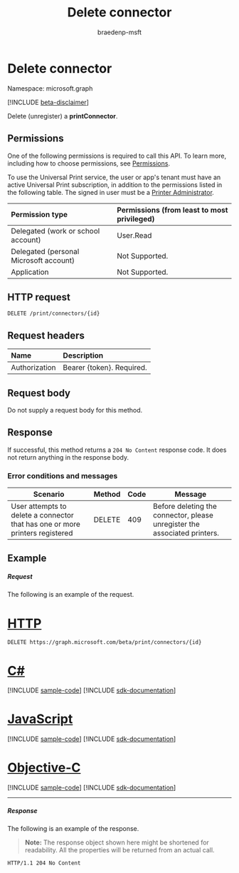 ﻿---
title: Delete connector
description: Delete (unregister) a connector.
author: braedenp-msft
localization_priority: Normal
ms.prod: universal-print
doc_type: apiPageType
---

# Delete connector

Namespace: microsoft.graph

[!INCLUDE [beta-disclaimer](../../includes/beta-disclaimer.md)]

Delete (unregister) a **printConnector**.

## Permissions

One of the following permissions is required to call this API. To learn more, including how to choose permissions, see [Permissions](/graph/permissions-reference).

To use the Universal Print service, the user or app's tenant must have an active Universal Print subscription, in addition to the permissions listed in the following table. The signed in user must be a [Printer Administrator](/azure/active-directory/users-groups-roles/directory-assign-admin-roles#printer-administrator).

| Permission type                        | Permissions (from least to most privileged) |
| :------------------------------------- | :------------------------------------------ |
| Delegated (work or school account)     | User.Read                                   |
| Delegated (personal Microsoft account) | Not Supported.                              |
| Application                            | Not Supported.                              |

## HTTP request

<!-- { "blockType": "ignored" } -->

```http
DELETE /print/connectors/{id}
```

## Request headers

| Name          | Description               |
| :------------ | :------------------------ |
| Authorization | Bearer {token}. Required. |

## Request body

Do not supply a request body for this method.

## Response

If successful, this method returns a `204 No Content` response code. It does not return anything in the response body.

### Error conditions and messages

| Scenario                                                                     | Method | Code | Message                                                                   |
| ---------------------------------------------------------------------------- | ------ | ---- | ------------------------------------------------------------------------- |
| User attempts to delete a connector that has one or more printers registered | DELETE | 409  | Before deleting the connector, please unregister the associated printers. |

## Example

##### Request

The following is an example of the request.

# [HTTP](#tab/http)

<!-- {
  "blockType": "request",
  "name": "delete_connector"
}-->

```http
DELETE https://graph.microsoft.com/beta/print/connectors/{id}
```

# [C#](#tab/csharp)

[!INCLUDE [sample-code](../includes/snippets/csharp/delete-connector-csharp-snippets.md)]
[!INCLUDE [sdk-documentation](../includes/snippets/snippets-sdk-documentation-link.md)]

# [JavaScript](#tab/javascript)

[!INCLUDE [sample-code](../includes/snippets/javascript/delete-connector-javascript-snippets.md)]
[!INCLUDE [sdk-documentation](../includes/snippets/snippets-sdk-documentation-link.md)]

# [Objective-C](#tab/objc)

[!INCLUDE [sample-code](../includes/snippets/objc/delete-connector-objc-snippets.md)]
[!INCLUDE [sdk-documentation](../includes/snippets/snippets-sdk-documentation-link.md)]

---

##### Response

The following is an example of the response.
>**Note:** The response object shown here might be shortened for readability. All the properties will be returned from an actual call.

<!-- {
  "blockType": "response",
  "truncated": true
} -->

```http
HTTP/1.1 204 No Content
```

<!-- uuid: 8fcb5dbc-d5aa-4681-8e31-b001d5168d79
2015-10-25 14:57:30 UTC -->

<!-- {
  "type": "#page.annotation",
  "description": "Delete connector",
  "keywords": "",
  "section": "documentation",
  "tocPath": ""
}-->
